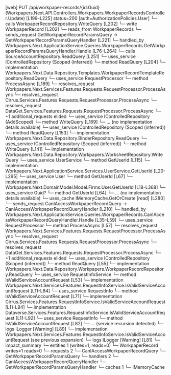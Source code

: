 [web] PUT /api/workpaper-records/{id:Guid}  (Workpapers.Next.API.Controllers.Workpapers.WorkpaperRecordsController.Update)  [L199–L225] status=200 [auth=AuthorizationPolicies.User]
  └─ calls WorkpaperRecordRepository.WriteQuery [L202]
  └─ write WorkpaperRecord [L202]
    └─ reads_from WorkpaperRecords
  └─ sends_request GetWorkpaperRecordParamsQuery -> GetWorkpaperRecordParamsQueryHandler [L221]
    └─ handled_by Workpapers.Next.ApplicationService.Queries.WorkpaperRecords.GetWorkpaperRecordParamsQueryHandler.Handle [L76–L264]
      └─ calls SourceAccountRepository.ReadQuery [L251]
      └─ uses_service IControlledRepository<WorkpaperRecordTemplate> (Scoped (inferred))
        └─ method ReadQuery [L204]
          └─ implementation Workpapers.Next.Data.Repository.Templates.WorkpaperRecordTemplateRepository.ReadQuery
      └─ uses_service RequestProcessor
        └─ method ProcessAsync [L189]
          └─ resolves_request Workpapers.Next.Services.Features.Requests.RequestProcessor.ProcessAsync
          └─ resolves_request Cirrus.Services.Features.Requests.RequestProcessor.ProcessAsync
          └─ resolves_request DataGet.Services.Features.Requests.RequestProcessor.ProcessAsync
          └─ +1 additional_requests elided
      └─ uses_service IControlledRepository<RecordStatus> (AddScoped)
        └─ method WriteQuery [L169]
          └─ ... (no implementation details available)
      └─ uses_service IControlledRepository<Binder> (Scoped (inferred))
        └─ method ReadQuery [L153]
          └─ implementation Workpapers.Next.Data.Repository.BinderRepository.ReadQuery
      └─ uses_service IControlledRepository<Worksheet> (Scoped (inferred))
        └─ method WriteQuery [L141]
          └─ implementation Workpapers.Next.Data.Repository.Workpapers.WorksheetRepository.WriteQuery
      └─ uses_service UserService
        └─ method GetUserId [L115]
          └─ implementation Workpapers.Next.ApplicationService.Services.UserService.GetUserId [L20-L295]
            └─ uses_service User
              └─ method GetUserId [L67]
                └─ implementation Workpapers.Next.DomainModel.Model.Firms.User.GetUserId [L18-L368]
            └─ uses_service Guid?
              └─ method GetUserId [L64]
                └─ ... (no implementation details available)
            └─ uses_cache IMemoryCache.GetOrCreate [read] [L280]
  └─ sends_request CanIAccessWorkpaperRecordQuery -> CanIAccessWorkpaperRecordQueryHandler [L210]
    └─ handled_by Workpapers.Next.ApplicationService.Queries.WorkpaperRecords.CanIAccessWorkpaperRecordQueryHandler.Handle [L35–L59]
      └─ uses_service RequestProcessor
        └─ method ProcessAsync [L57]
          └─ resolves_request Workpapers.Next.Services.Features.Requests.RequestProcessor.ProcessAsync
          └─ resolves_request Cirrus.Services.Features.Requests.RequestProcessor.ProcessAsync
          └─ resolves_request DataGet.Services.Features.Requests.RequestProcessor.ProcessAsync
          └─ +1 additional_requests elided
      └─ uses_service IControlledRepository<WorkpaperRecord> (Scoped (inferred))
        └─ method ReadQuery [L55]
          └─ implementation Workpapers.Next.Data.Repository.Workpapers.WorkpaperRecordRepository.ReadQuery
      └─ uses_service RequestInfoService
        └─ method IsValidServiceAccountRequest [L53]
          └─ implementation Workpapers.Next.Services.Features.RequestInfoService.IsValidServiceAccountRequest [L11-L84]
            └─ uses_service RequestInfo
              └─ method IsValidServiceAccountRequest [L71]
                └─ implementation Cirrus.Services.Features.RequestInfoService.IsValidServiceAccountRequest [L11-L84]
                └─ implementation Dataverse.Services.Features.RequestInfoService.IsValidServiceAccountRequest [L11-L92]
                  └─ uses_service RequestInfo
                    └─ method IsValidServiceAccountRequest [L82]
                      └─ ... (service recursion detected)
                  └─ logs ILogger<IRequestInfoService> [Warning] [L89]
                └─ implementation Workpapers.Next.Services.Features.RequestInfoService.IsValidServiceAccountRequest (see previous expansion)
            └─ logs ILogger<IRequestInfoService> [Warning] [L81]
  └─ impact_summary
    └─ entities 1 (writes=1, reads=0)
      └─ WorkpaperRecord writes=1 reads=0
    └─ requests 2
      └─ CanIAccessWorkpaperRecordQuery
      └─ GetWorkpaperRecordParamsQuery
    └─ handlers 2
      └─ CanIAccessWorkpaperRecordQueryHandler
      └─ GetWorkpaperRecordParamsQueryHandler
    └─ caches 1
      └─ IMemoryCache

